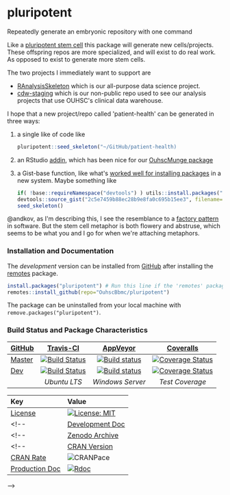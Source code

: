 pluripotent
=========================

Repeatedly generate an embryonic repository with one command

Like a [pluripotent stem cell](https://en.wikipedia.org/wiki/Stem_cell#Potency_meaning) this package will generate new cells/projects.  These offspring repos are more specialized, and will exist to do real work.  As opposed to exist to generate more stem cells.

The two projects I immediately want to support are 
* [RAnalysisSkeleton](https://github.com/wibeasley/RAnalysisSkeleton) which is our all-purpose data science project.
* [cdw-staging](https://github.com/OuhscBbmc/cdw-staging) which is our non-public repo used to see our analysis projects that use OUHSC's clinical data warehouse.

I hope that a new project/repo called 'patient-health' can be generated in three ways:
1. a single like of code like
    ```r
    pluripotent::seed_skeleton("~/GitHub/patient-health)
    ```
1. an RStudio [addin](https://rstudio.github.io/rstudioaddins/), which has been nice for our [OuhscMunge package](http://ouhscbbmc.github.io/OuhscMunge/reference/install_packages_addin.html)
1. a Gist-base function, like what's [worked well for installing packages](https://github.com/OuhscBbmc/RedcapExamplesAndPatterns/blob/master/DocumentationGlobal/ResourcesInstallation.md#installation-required) in a new system.  Maybe something like

    ```r
    if( !base::requireNamespace("devtools") ) utils::install.packages("devtools")
    devtools::source_gist("2c5e7459b88ec28b9e8fa0c695b15ee3", filename="seed.R")
    seed_skeleton()
    ```

@andkov, as I'm describing this, I see the resemblance to a [factory pattern](https://en.wikipedia.org/wiki/Factory_(object-oriented_programming)) in software.  But the stem cell metaphor is both flowery and abstruse, which seems to be what you and I go for when we're attaching metaphors.


### Installation and Documentation

The *development* version can be installed from [GitHub](https://github.com/OuhscBbmc/pluripotent) after installing the [remotes](https://CRAN.R-project.org/package=remotes) package.

```r
install.packages("pluripotent") # Run this line if the 'remotes' package isn't installed already.
remotes::install_github(repo="OuhscBbmc/pluripotent")
```


The package can be uninstalled from your local machine with `remove.packages("pluripotent")`.


### Build Status and Package Characteristics

| [GitHub](https://github.com/OuhscBbmc/pluripotent) | [Travis-CI](https://travis-ci.org/OuhscBbmc/pluripotent/builds) | [AppVeyor](https://ci.appveyor.com/project/wibeasley/pluripotent/history) | [Coveralls](https://coveralls.io/r/OuhscBbmc/pluripotent) |
| :----- | :---------------------------: | :-----------------------------: | :-------: |
| [Master](https://github.com/OuhscBbmc/pluripotent/tree/master) | [![Build Status](https://travis-ci.org/OuhscBbmc/pluripotent.svg?branch=master)](https://travis-ci.org/OuhscBbmc/pluripotent) | [![Build status](https://ci.appveyor.com/api/projects/status/ie2hgogtuqom092k/branch/master?svg=true)](https://ci.appveyor.com/project/wibeasley/pluripotent/branch/master) | [![Coverage Status](https://coveralls.io/repos/github/OuhscBbmc/pluripotent/badge.svg?branch=master)](https://coveralls.io/github/OuhscBbmc/pluripotent?branch=master) |
| [Dev](https://github.com/OuhscBbmc/pluripotent/tree/dev) | [![Build Status](https://travis-ci.org/OuhscBbmc/pluripotent.svg?branch=dev)](https://travis-ci.org/OuhscBbmc/pluripotent) | [![Build status](https://ci.appveyor.com/api/projects/status/ie2hgogtuqom092k/branch/dev?svg=true)](https://ci.appveyor.com/project/wibeasley/pluripotent/branch/dev) | [![Coverage Status](https://coveralls.io/repos/github/OuhscBbmc/pluripotent/badge.svg?branch=dev)](https://coveralls.io/github/OuhscBbmc/pluripotent?branch=dev) |
| | *Ubuntu LTS* | *Windows Server* | *Test Coverage* |

| Key | Value |
| :--- | :----- |
| [License](https://choosealicense.com/) | [![License: MIT](https://img.shields.io/badge/License-MIT-blue.svg)](https://opensource.org/licenses/MIT) |
<!--| [Development Doc](https://www.rdocumentation.org/) | [![Rdoc](https://img.shields.io/badge/pkgodwn-GitHub.io-orange.svg?longCache=true&style=style=for-the-badge)](https://ouhscbbmc.github.io/pluripotent/) |-->
<!--| [Zenodo Archive](https://zenodo.org/search?ln=en&p=pluripotent) | [![DOI](https://zenodo.org/badge/146359325.svg)](https://zenodo.org/badge/latestdoi/146359325) |-->
<!--| [CRAN Version](https://cran.r-project.org/package=pluripotent) | [![CRAN_Status_Badge](http://www.r-pkg.org/badges/version/pluripotent)](https://cran.r-project.org/package=pluripotent) |
| [CRAN Rate](http://cranlogs.r-pkg.org/) | ![CRANPace](http://cranlogs.r-pkg.org/badges/pluripotent) |
| [Production Doc](https://www.rdocumentation.org/) | [![Rdoc](http://www.rdocumentation.org/badges/version/pluripotent)](http://www.rdocumentation.org/packages/pluripotent) |
-->
